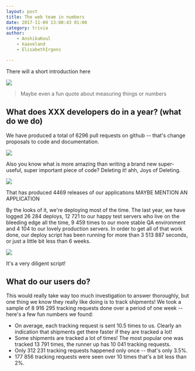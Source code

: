 ```yaml
---
layout: post
title: The web team in numbers
date: 2017-11-09 13:00:43 01:00
category: trivia
author:
    - AnshikaKoul
    - kaaveland
    - ElisabethIrgens

---
```


There will a short introduction here

<img src="{{ site.baseurl }}/img/webteam-in-numbers/developers.svg">


> Maybe even a fun quote about measuring things or numbers

What does XXX developers do in a year? (what do we do)
---

We have produced a total of 6296 pull requests on github -- that's change proposals to code and documentation.

<img src="{{ site.baseurl }}/img/webteam-in-numbers/pullrequests.svg">

Also you know what is more amazing than writing a brand new super-useful, super important piece of code? Deleting it! ahh, Joys of Deleting. 

<img src="{{ site.baseurl }}/img/webteam-in-numbers/deletions.svg">

That has produced 4469 releases of our applications MAYBE MENTION AN APPLICATION

By the looks of it, we're deploying most of the time. The last year, we have logged 26 284 deploys, 12 721 to our happy test servers who live on the bleeding edge all the time, 9 459 times to our more stable QA environment and 4 104 to our lovely production servers. In order to get all of that work done, our deploy script has been running for more than 3 513 887 seconds, or just a little bit less than 6 weeks. 

<img src="{{ site.baseurl }}/img/webteam-in-numbers/deploy-script.svg">

It's a very diligent script!

What do our users do?
---

This would really take way too much investigation to answer thoroughly, but one thing we know they really like doing is to track shipments! We took a sample of 8 916 295 tracking requests done over a period of one week -- here's a few fun numbers we found:

- On average, each tracking request is sent 10.5 times to us. Clearly an indication that shipments get there faster if they are tracked a lot!
- Some shipments are tracked a lot of times! The most popular one was tracked 13 791 times, the runner up has 10 041 tracking requests.
- Only 312 231 tracking requests happened only once -- that's only 3.5%.
- 177 856 tracking requests were seen over 10 times that's a bit less than 2%.
